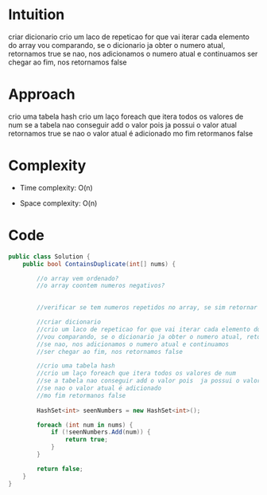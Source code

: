# Intuition

criar dicionario
crio um laco de repeticao for que vai iterar cada elemento do array
vou comparando, se o dicionario ja obter o numero atual, retornamos true
se nao, nos adicionamos o numero atual e continuamos
ser chegar ao fim, nos retornamos false

# Approach
crio uma tabela hash
crio um laço foreach que itera todos os valores de num
se a tabela nao conseguir add o valor pois  ja possui o valor atual retornamos true
se nao o valor atual é adicionado
mo fim retormanos false

# Complexity
- Time complexity: O(n)

- Space complexity: O(n)

# Code
```csharp []
public class Solution {
    public bool ContainsDuplicate(int[] nums) {

        //o array vem ordenado?
        //o array coontem numeros negativos?
        

        //verificar se tem numeros repetidos no array, se sim retornar true

        //criar dicionario
        //crio um laco de repeticao for que vai iterar cada elemento do array
        //vou comparando, se o dicionario ja obter o numero atual, retornamos true
        //se nao, nos adicionamos o numero atual e continuamos
        //ser chegar ao fim, nos retornamos false

        //crio uma tabela hash
        //crio um laço foreach que itera todos os valores de num
        //se a tabela nao conseguir add o valor pois  ja possui o valor atual retornamos true
        //se nao o valor atual é adicionado
        //mo fim retormanos false
        
        HashSet<int> seenNumbers = new HashSet<int>();

        foreach (int num in nums) {
            if (!seenNumbers.Add(num)) {
                return true;
            }
        }

        return false;
    }
}
```
